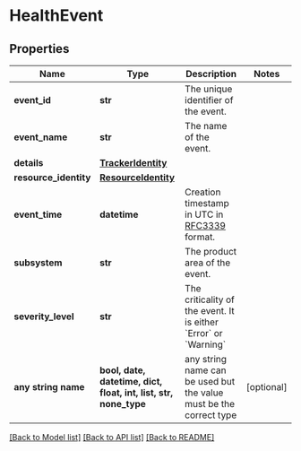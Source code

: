 # HealthEvent


## Properties
Name | Type | Description | Notes
------------ | ------------- | ------------- | -------------
**event_id** | **str** | The unique identifier of the event. | 
**event_name** | **str** | The name of the event. | 
**details** | [**TrackerIdentity**](TrackerIdentity.md) |  | 
**resource_identity** | [**ResourceIdentity**](ResourceIdentity.md) |  | 
**event_time** | **datetime** | Creation timestamp in UTC in [RFC3339](https://tools.ietf.org/html/rfc3339) format. | 
**subsystem** | **str** | The product area of the event. | 
**severity_level** | **str** | The criticality of the event. It is either &#x60;Error&#x60; or &#x60;Warning&#x60; | 
**any string name** | **bool, date, datetime, dict, float, int, list, str, none_type** | any string name can be used but the value must be the correct type | [optional]

[[Back to Model list]](../README.md#documentation-for-models) [[Back to API list]](../README.md#documentation-for-api-endpoints) [[Back to README]](../README.md)


